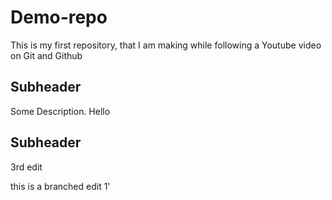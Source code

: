 # Demo-repo
This is my first repository, that I am making while following a Youtube video on Git and Github

## Subheader
Some Description.
Hello

## Subheader
3rd edit
  
this is a branched edit 1'
